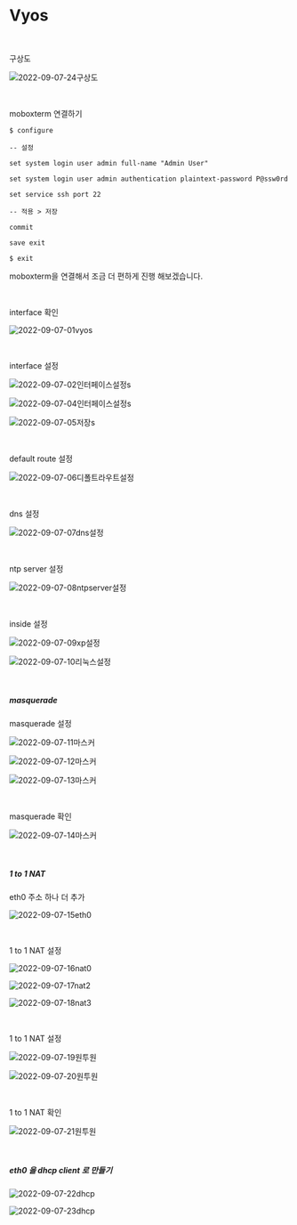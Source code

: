 # Vyos

<br>

구상도

![2022-09-07-24구상도](../images/2022-09-07-Vyos/2022-09-07-24구상도.PNG)

<br>

moboxterm 연결하기

`$ configure  `

`-- 설정  `

 `set system login user admin full-name "Admin User" `

 `set system login user admin authentication plaintext-password P@ssw0rd `

 `set service ssh port 22 `

`-- 적용 > 저장  `

`commit  `

`save exit `

`$ exit`

moboxterm을 연결해서 조금 더 편하게 진행 해보겠습니다.

<br>

interface 확인

![2022-09-07-01vyos](../images/2022-09-07-Vyos/2022-09-07-01vyos.PNG)

<br>

interface 설정

![2022-09-07-02인터페이스설정s](../images/2022-09-07-Vyos/2022-09-07-02인터페이스설정s.PNG)

![2022-09-07-04인터페이스설정s](../images/2022-09-07-Vyos/2022-09-07-04인터페이스설정s.PNG)

![2022-09-07-05저장s](../images/2022-09-07-Vyos/2022-09-07-05저장s.PNG)

<br>

default route 설정

![2022-09-07-06디폴트라우트설정](../images/2022-09-07-Vyos/2022-09-07-06디폴트라우트설정.PNG)

<br>

dns 설정

![2022-09-07-07dns설정](../images/2022-09-07-Vyos/2022-09-07-07dns설정.PNG)

<br>

ntp server 설정

![2022-09-07-08ntpserver설정](../images/2022-09-07-Vyos/2022-09-07-08ntpserver설정.PNG)

<br>

inside 설정

![2022-09-07-09xp설정](../images/2022-09-07-Vyos/2022-09-07-09xp설정.PNG)

![2022-09-07-10리눅스설정](../images/2022-09-07-Vyos/2022-09-07-10리눅스설정.PNG)

<br>

##### masquerade

masquerade 설정

![2022-09-07-11마스커](../images/2022-09-07-Vyos/2022-09-07-11마스커.PNG)

![2022-09-07-12마스커](../images/2022-09-07-Vyos/2022-09-07-12마스커.PNG)

![2022-09-07-13마스커](../images/2022-09-07-Vyos/2022-09-07-13마스커.PNG)

<br>

masquerade 확인

![2022-09-07-14마스커](../images/2022-09-07-Vyos/2022-09-07-14마스커.PNG)

<br>

##### 1 to 1 NAT

eth0 주소 하나 더 추가

![2022-09-07-15eth0](../images/2022-09-07-Vyos/2022-09-07-15eth0.PNG)

<br>

1 to 1 NAT 설정

![2022-09-07-16nat0](../images/2022-09-07-Vyos/2022-09-07-16nat0.PNG)

![2022-09-07-17nat2](../images/2022-09-07-Vyos/2022-09-07-17nat2.PNG)

![2022-09-07-18nat3](../images/2022-09-07-Vyos/2022-09-07-18nat3.PNG)

<br>

1 to 1 NAT 설정

![2022-09-07-19원투원](../images/2022-09-07-Vyos/2022-09-07-19원투원.PNG)

![2022-09-07-20원투원](../images/2022-09-07-Vyos/2022-09-07-20원투원.PNG)

<br>

1 to 1 NAT 확인

![2022-09-07-21원투원](../images/2022-09-07-Vyos/2022-09-07-21원투원.PNG)

<br>

##### eth0 을 dhcp  client 로 만들기

![2022-09-07-22dhcp](../images/2022-09-07-Vyos/2022-09-07-22dhcp.PNG)

![2022-09-07-23dhcp](../images/2022-09-07-Vyos/2022-09-07-23dhcp.PNG)

<br>